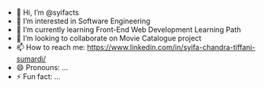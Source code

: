 - 👋 Hi, I’m @syifacts
- 👀 I’m interested in Software Engineering
- 🌱 I’m currently learning Front-End Web Development Learning Path
- 💞️ I’m looking to collaborate on Movie Catalogue project
- 📫 How to reach me:
https://www.linkedin.com/in/syifa-chandra-tiffani-sumardi/
- 😄 Pronouns: ...
- ⚡ Fun fact: ...

<!---
syifacts/syifacts is a ✨ special ✨ repository because its `README.md` (this file) appears on your GitHub profile.
You can click the Preview link to take a look at your changes.
--->
